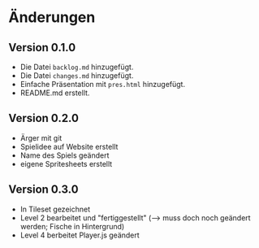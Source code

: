 # Änderungen

## Version 0.1.0

- Die Datei `backlog.md` hinzugefügt.
- Die Datei `changes.md` hinzugefügt.
- Einfache Präsentation mit `pres.html` hinzugefügt.
- README.md erstellt.

## Version 0.2.0

- Ärger mit git
- Spielidee auf Website erstellt
- Name des Spiels geändert
- eigene Spritesheets erstellt

## Version 0.3.0

- In Tileset gezeichnet
- Level 2 bearbeitet und "fertiggestellt" (--> muss doch noch geändert werden;
  Fische in Hintergrund)
- Level 4 berbeitet Player.js geändert
